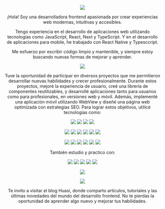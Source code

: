 <p align='center'>
   <img src="https://capsule-render.vercel.app/api?type=waving&color=auto&height=300&section=header&text=Lucia%20Aldana&fontSize=40&desc=Frontend%20Developer&descSize=20&theme=cobalt"/>
</p>
<p align='center'>
  ¡Hola! Soy una desarrolladora frontend apasionada por crear experiencias web modernas, intuitivas y accesibles. 
</p>
<p align='center'>
  Tengo experiencia en el desarrollo de aplicaciones web utilizando tecnologías como JavaScript, React, Next y TypeScript. Y en el desarrollo de aplicaciones para mobile, he trabajado con React Native y Typesccript.
</p>
<p align='center'>
  Me esfuerzo por escribir código limpio y mantenible, y siempre estoy buscando nuevas formas de mejorar y aprender.
</p>
<p align='center'>
   <img src="https://capsule-render.vercel.app/api?type=soft&color=auto&height=48&section=header&text=Stack&fontSize=24&theme=cobalt"/>
</p>
<p align='center'>
  Tuve la oportunidad de participar en diversos proyectos que me permitieron desarrollar nuevas habilidades y crecer profesionalmente. Durante estos proyectos, mejoré la experiencia de usuario, creé una librería de componentes reutilizables, y desarrollé aplicaciones tanto para usuarios como para profesionales, en versiones web y móvil. Además, implementé una aplicación móvil utilizando WebView y diseñé una página web optimizada con estrategias SEO. Para lograr estos objetivos, utilicé tecnologías como:
</p>
<p align='center'>
  <img src="https://img.shields.io/badge/React-61DAFB?style=flat&logo=react&logoColor=white"/>
  <img src="https://img.shields.io/badge/React%20Native-61DAFB?style=flat&logo=react&logoColor=white"/>
  <img src="https://img.shields.io/badge/Next.js-000000?style=flat&logo=nextdotjs&logoColor=white"/>
  <img src="https://img.shields.io/badge/TypeScript-3178C6?style=flat&logo=typescript&logoColor=white"/>
</p>
<p align='center'>
  <img src="https://img.shields.io/badge/Storybook-FF4785?style=flat&logo=storybook&logoColor=white"/>
  <img src="https://img.shields.io/badge/I18Next-26A69A?style=flat&logo=i18next&logoColor=white"/>
  <img src="https://img.shields.io/badge/WebView-4285F4?style=flat&logo=googlechrome&logoColor=white"/>
  <img src="https://img.shields.io/badge/Redux-764ABC?style=flat&logo=redux&logoColor=white"/>
  <img src="https://img.shields.io/badge/React%20Hook%20Form-EC5990?style=flat&logo=reacthookform&logoColor=white"/>
  <img src="https://img.shields.io/badge/Mapbox-000000?style=flat&logo=mapbox&logoColor=white"/>
</p>
<p align='center'>
  <img src="https://img.shields.io/badge/Material%20UI-0081CB?style=flat&logo=material-ui&logoColor=white"/>
  <img src="https://img.shields.io/badge/Sass-CC6699?style=flat&logo=sass&logoColor=white"/>
  <img src="https://img.shields.io/badge/CSS%20Modules-000000?style=flat&logo=css3&logoColor=white"/>
  <img src="https://img.shields.io/badge/Firebase-FFCA28?style=flat&logo=firebase&logoColor=white"/>
  <img src="https://img.shields.io/badge/Node.js-339933?style=flat&logo=nodedotjs&logoColor=white"/>
  <img src="https://img.shields.io/badge/Express-000000?style=flat&logo=express&logoColor=white"/>
</p>
<p align='center'>
  También estudio y practico con:
</p>
<p align='center'>
  <img src="https://img.shields.io/badge/Styled%20Components-DB7093?style=flat&logo=styled-components&logoColor=white"/>
  <img src="https://img.shields.io/badge/Tailwind%20CSS-38B2AC?style=flat&logo=tailwind-css&logoColor=white"/>
  <img src="https://img.shields.io/badge/MongoDB-47A248?style=flat&logo=mongodb&logoColor=white"/>
  <img src="https://img.shields.io/badge/Figma-F24E1E?style=flat&logo=figma&logoColor=white"/>
  <img src="https://img.shields.io/badge/OpenAI-412991?style=flat&logo=openai&logoColor=white"/>
</p>
<p align='center'>
   <img src="https://capsule-render.vercel.app/api?type=soft&color=auto&height=48&section=header&text=Últimos%20Artículos&fontSize=24&theme=cobalt"/>
</p>
<p align='center'>
  <a href="https://www.huasi.dev/">
   <img src="https://img.shields.io/badge/Visitar-Huasi%20blog%20-blue"/>
  <a/>
</p>
<p align='center'>
  Te invito a visitar el blog Huasi, donde comparto artículos, tutoriales y las últimas novedades del mundo del desarrollo frontend. No te pierdas la oportunidad de aprender algo nuevo y mejorar tus habilidades.
</p>



